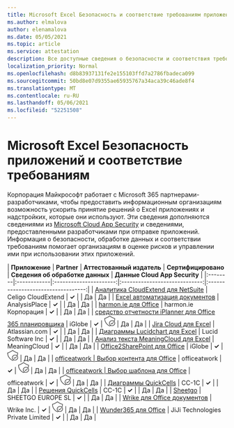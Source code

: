 ```yaml
---
title: Microsoft Excel Безопасность и соответствие требованиям приложения — все приложения
ms.author: elmalova
author: elenamalova
ms.date: 05/05/2021
ms.topic: article
ms.service: attestation
description: Все доступные сведения о безопасности и соответствия требованиям для всех Microsoft Excel приложений.
localization_priority: Normal
ms.openlocfilehash: d8b83937131fe2e155103ffd7a2786fbadeca099
ms.sourcegitcommit: 50bd8e07d9355ae65935767a34aca39c46ade8f4
ms.translationtype: MT
ms.contentlocale: ru-RU
ms.lasthandoff: 05/06/2021
ms.locfileid: "52251508"
---
```

# <a name="microsoft-excel-app-security-and-compliance"></a>Microsoft Excel Безопасность приложений и соответствие требованиям

Корпорация Майкрософт работает с Microsoft 365 партнерами-разработчиками, чтобы предоставить информационным организациям возможность ускорить принятие решений о Excel приложениях и надстройких, которые они используют. Эти сведения дополняются сведениями из [Microsoft Cloud App Security](https://www.microsoft.com/en-us/enterprise-mobility-security/cloud-app-security) и сведениями, предоставленными разработчиками при отправке приложений. Информация о безопасности, обработке данных и соответствии требованиям помогает организациям в оценке рисков и управлении ими при использовании этих приложений.

| **Приложение** | **Partner** | **Аттестованный издатель** | **Сертифицировано** | **Сведения об обработке данных** | **Данные Cloud App Security** |
|:--------|:------------|:----------------------:|:-----------------------------:|:----------------------------------:|
| [Аналитика CloudExtend для NetSuite](./celigo-cloudextend-analytics-for-netsuite.md) | Celigo CloudExtend | **✓** |  | Да | Да |
| [Excel автоматизация документов](./analysisplace-excel-to-word-document-automation.md) | AnalysisPlace | **✓** |  | Да | Да |
| [harmon.ie для Office](./harmonie-corporation-for-office.md) | harmon.ie Корпорация | **✓** |  | Да | Да |
| [средство отчетности iPlanner для Office 365 планировщика](./iglobe-iplanner-reporting-tool-for-office-365-planner.md) | iGlobe | **✓** | <img alt="Certified application badge" src="../media/certified-badge.png" height="25" width="25" /> | Да | Да |
| [Jira Cloud для Excel](./atlassiancom-jira-cloud-for-excel.md) | Atlassian.com | **✓** |  | Да | Да |
| [Диаграммы Lucidchart для Excel](./lucid-software-inc-lucidchart-diagrams-for-excel.md) | Lucid Software Inc | **✓** |  | Да | Да |
| [Анализ текста MeaningCloud для Excel](./meaningcloud-text-analytics-for-excel.md) | MeaningCloud | **✓** |  | Да | Да |
| [Office2SharePoint для Office](./iglobe-office2sharepoint-for-office.md) | iGlobe | **✓** | <img alt="Certified application badge" src="../media/certified-badge.png" height="25" width="25" /> | Да | Да |
| [officeatwork | Выбор контента для Office](./officeatwork-officeatworkcontent-chooser-for-office.md) | officeatwork | **✓** | <img alt="Certified application badge" src="../media/certified-badge.png" height="25" width="25" /> | Да | Да |
| [officeatwork | Выбор шаблона для Office](./officeatwork-officeatworktemplate-chooser-for-office.md) | officeatwork | **✓** | <img alt="Certified application badge" src="../media/certified-badge.png" height="25" width="25" /> | Да | Да |
| [Диаграммы QuickCells](./cc-1c-quickcells-graphs.md) | CC-1C | **✓** |  | Да | Да |
| [Решения QuickCells](./cc-1c-quickcells-solvers.md) | CC-1C | **✓** |  | Да | Да |
| [Sheetgo](./sheetgo-europe-sl.md) | SHEETGO EUROPE SL | **✓** |  | Да | Да |
| [Wrike для Office документов](./wrike-inc-for-office-documents.md) | Wrike Inc. | **✓** | <img alt="Certified application badge" src="../media/certified-badge.png" height="25" width="25" /> | Да | Да |
| [Wunder365 для Office](./jiji-technologies-private-limited-wunder365-for-office.md) | JiJi Technologies Private Limited | **✓** |  | Да | Да |
